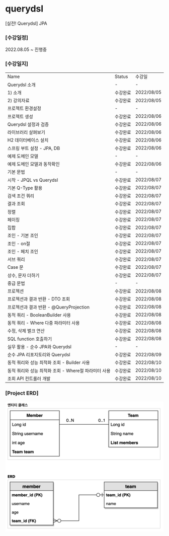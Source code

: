 # querydsl
[실전! Querydsl] JPA

### [수강일정]
2022.08.05 ~ 진행중 
   
### [수강일지]
| | | |
|-|-|-|
|Name|Status|수강일|
|Querydsl 소개|-|-|
|1) 소개|수강완료|2022/08/05|
|2) 강의자료|수강완료|2022/08/05|
|프로젝트 환경설정|-|-|
|프로젝트 생성|수강완료|2022/08/06|
|Querydsl 설정과 검증|수강완료|2022/08/06|
|라이브러리 살펴보기|수강완료|2022/08/06|
|H2 데이터베이스 설치|수강완료|2022/08/06|
|스프링 부트 설정 - JPA, DB|수강완료|2022/08/06|
|예제 도메인 모델|-|-|
|예제 도메인 모델과 동작확인|수강완료|2022/08/06|
|기본 문법|-|-|
|시작 - JPQL vs Querydsl|수강완료|2022/08/07|
|기본 Q-Type 활용|수강완료|2022/08/07|
|검색 조건 쿼리|수강완료|2022/08/07|
|결과 조회|수강완료|2022/08/07|
|정렬|수강완료|2022/08/07|
|페이징|수강완료|2022/08/07|
|집합|수강완료|2022/08/07|
|조인 - 기본 조인|수강완료|2022/08/07|
|조인 - on절|수강완료|2022/08/07|
|조인 - 페치 조인|수강완료|2022/08/07|
|서브 쿼리|수강완료|2022/08/07|
|Case 문|수강완료|2022/08/07|
|상수, 문자 더하기|수강완료|2022/08/07|
|중급 문법|-|-|
|프로젝션|수강완료|2022/08/08|
|프로젝션과 결과 반환 - DTO 조회|수강완료|2022/08/08|
|프로젝션과 결과 반환 - @QueryProjection|수강완료|2022/08/08|
|동적 쿼리 - BooleanBuilder 사용|수강완료|2022/08/08|
|동적 쿼리 - Where 다중 파라미터 사용|수강완료|2022/08/08|
|수정, 삭제 벌크 연산|수강완료|2022/08/08|
|SQL function 호출하기|수강완료|2022/08/08|
|실무 활용 - 순수 JPA와 Querydsl|-|-|
|순수 JPA 리포지토리와 Querydsl|수강완료|2022/08/09|
|동적 쿼리와 성능 최적화 조회 - Builder 사용|수강완료|2022/08/10|
|동적 쿼리와 성능 최적화 조회 - Where절 파라미터 사용|수강완료|2022/08/10|
|조회 API 컨트롤러 개발|수강완료|2022/08/10|


### [Project ERD]
![IMAGES](ERD.png)

